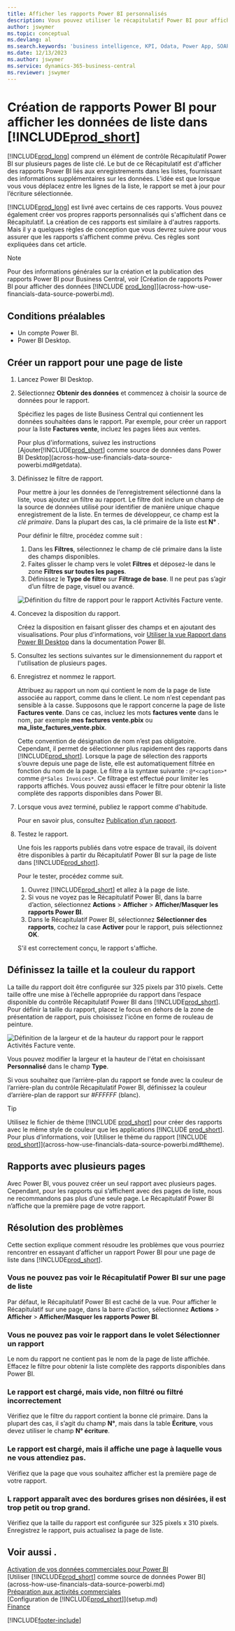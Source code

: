 ```yaml
---
title: Afficher les rapports Power BI personnalisés
description: Vous pouvez utiliser le récapitulatif Power BI pour afficher les rapports Power BI et obtenir des informations supplémentaires sur les données des enregistrements dans les listes clés.
author: jswymer
ms.topic: conceptual
ms.devlang: al
ms.search.keywords: 'business intelligence, KPI, Odata, Power App, SOAP, analysis'
ms.date: 12/13/2023
ms.author: jswymer
ms.service: dynamics-365-business-central
ms.reviewer: jswymer
---
```

# Création de rapports Power BI pour afficher les données de liste dans [!INCLUDE[prod_short](includes/prod_short.md)]

[!INCLUDE[prod_long](includes/prod_long.md)] comprend un élément de contrôle Récapitulatif Power BI sur plusieurs pages de liste clé. Le but de ce Récapitulatif est d'afficher des rapports Power BI liés aux enregistrements dans les listes, fournissant des informations supplémentaires sur les données. L′idée est que lorsque vous vous déplacez entre les lignes de la liste, le rapport se met à jour pour l’écriture sélectionnée.

[!INCLUDE[prod_long](includes/prod_long.md)] est livré avec certains de ces rapports. Vous pouvez également créer vos propres rapports personnalisés qui s'affichent dans ce Récapitulatif. La création de ces rapports est similaire à d'autres rapports. Mais il y a quelques règles de conception que vous devrez suivre pour vous assurer que les rapports s′affichent comme prévu. Ces règles sont expliquées dans cet article.

> [!NOTE]
> Pour des informations générales sur la création et la publication des rapports Power BI pour Business Central, voir [Création de rapports Power BI pour afficher des données [!INCLUDE [prod_long](includes/prod_long.md)]](across-how-use-financials-data-source-powerbi.md). 

## Conditions préalables

- Un compte Power BI.
- Power BI Desktop.

<!-- 
For more information about getting started, see [Use [!INCLUDE[prod_short](includes/prod_short.md)] as a Power BI Data Source](across-how-use-financials-data-source-powerbi.md).-->

## Créer un rapport pour une page de liste

1. Lancez Power BI Desktop.
2. Sélectionnez **Obtenir des données** et commencez à choisir la source de données pour le rapport.

    Spécifiez les pages de liste Business Central qui contiennent les données souhaitées dans le rapport. Par exemple, pour créer un rapport pour la liste **Factures vente**, incluez les pages liées aux ventes.

    Pour plus d'informations, suivez les instructions [Ajouter[!INCLUDE[prod_short](includes/prod_short.md)] comme source de données dans Power BI Desktop](across-how-use-financials-data-source-powerbi.md#getdata).

3. Définissez le filtre de rapport.

    Pour mettre à jour les données de l’enregistrement sélectionné dans la liste, vous ajoutez un filtre au rapport. Le filtre doit inclure un champ de la source de données utilisé pour identifier de manière unique chaque enregistrement de la liste. En termes de développeur, ce champ est la *clé primaire*. Dans la plupart des cas, la clé primaire de la liste est **N°** .

    Pour définir le filtre, procédez comme suit :

    1. Dans les **Filtres**, sélectionnez le champ de clé primaire dans la liste des champs disponibles.
    2. Faites glisser le champ vers le volet **Filtres** et déposez-le dans le zone **Filtres sur toutes les pages**.
    3. Définissez le **Type de filtre** sur **Filtrage de base**. Il ne peut pas s’agir d’un filtre de page, visuel ou avancé.

    ![Définition du filtre de rapport pour le rapport Activités Facture vente.](./media/across-how-use-powerbi-reports-factbox/financials-powerbi-report-filter-v3.png)
4. Concevez la disposition du rapport.

    Créez la disposition en faisant glisser des champs et en ajoutant des visualisations. Pour plus d'informations, voir [Utiliser la vue Rapport dans Power BI Desktop](/power-bi/create-reports/desktop-report-view) dans la documentation Power BI.

5. Consultez les sections suivantes sur le dimensionnement du rapport et l'utilisation de plusieurs pages.

6. Enregistrez et nommez le rapport.

    Attribuez au rapport un nom qui contient le nom de la page de liste associée au rapport, comme dans le client. Le nom n′est cependant pas sensible à la casse. Supposons que le rapport concerne la page de liste **Factures vente**. Dans ce cas, incluez les mots **factures vente** dans le nom, par exemple **mes factures vente.pbix** ou **ma_liste_factures_vente.pbix**.

    Cette convention de désignation de nom n’est pas obligatoire. Cependant, il permet de sélectionner plus rapidement des rapports dans [!INCLUDE[prod_short](includes/prod_short.md)]. Lorsque la page de sélection des rapports s’ouvre depuis une page de liste, elle est automatiquement filtrée en fonction du nom de la page. Le filtre a la syntaxe suivante : `@*<caption>*` comme `@*Sales Invoices*`. Ce filtrage est effectué pour limiter les rapports affichés. Vous pouvez aussi effacer le filtre pour obtenir la liste complète des rapports disponibles dans Power BI.

7. Lorsque vous avez terminé, publiez le rapport comme d'habitude.

    Pour en savoir plus, consultez [Publication d’un rapport](across-how-use-financials-data-source-powerbi.md#publish-reports).

8. Testez le rapport.

    Une fois les rapports publiés dans votre espace de travail, ils doivent être disponibles à partir du Récapitulatif Power BI sur la page de liste dans [!INCLUDE[prod_short](includes/prod_short.md)].

    Pour le tester, procédez comme suit.

    1. Ouvrez [!INCLUDE[prod_short](includes/prod_short.md)] et allez à la page de liste.
    2. Si vous ne voyez pas le Récapitulatif Power BI, dans la barre d’action, sélectionnez **Actions** > **Afficher** > **Afficher/Masquer les rapports Power BI**.
    3. Dans le Récapitulatif Power BI, sélectionnez **Sélectionner des rapports**, cochez la case **Activer** pour le rapport, puis sélectionnez **OK**.

    S'il est correctement conçu, le rapport s'affiche.  

## Définissez la taille et la couleur du rapport

La taille du rapport doit être configurée sur 325 pixels par 310 pixels. Cette taille offre une mise à l’échelle appropriée du rapport dans l’espace disponible du contrôle Récapitulatif Power BI dans [!INCLUDE[prod_short](includes/prod_short.md)]. Pour définir la taille du rapport, placez le focus en dehors de la zone de présentation de rapport, puis choisissez l'icône en forme de rouleau de peinture.

![Définition de la largeur et de la hauteur du rapport pour le rapport Activités Facture vente.](./media/across-how-use-powerbi-reports-factbox/financials-powerbi-report-sizing-v3.png)

Vous pouvez modifier la largeur et la hauteur de l'état en choisissant **Personnalisé** dans le champ **Type**.

Si vous souhaitez que l’arrière-plan du rapport se fonde avec la couleur de l’arrière-plan du contrôle Récapitulatif Power BI, définissez la couleur d’arrière-plan de rapport sur *#FFFFFF* (blanc). 

> [!TIP]
> Utilisez le fichier de thème [!INCLUDE [prod_short](includes/prod_short.md)] pour créer des rapports avec le même style de couleur que les applications [!INCLUDE [prod_short](includes/prod_short.md)]. Pour plus d’informations, voir [Utiliser le thème du rapport [!INCLUDE [prod_short](includes/prod_short.md)]](across-how-use-financials-data-source-powerbi.md#theme).

## Rapports avec plusieurs pages

Avec Power BI, vous pouvez créer un seul rapport avec plusieurs pages. Cependant, pour les rapports qui s’affichent avec des pages de liste, nous ne recommandons pas plus d′une seule page. Le Récapitulatif Power BI n’affiche que la première page de votre rapport.

## Résolution des problèmes

Cette section explique comment résoudre les problèmes que vous pourriez rencontrer en essayant d′afficher un rapport Power BI pour une page de liste dans [!INCLUDE[prod_short](includes/prod_short.md)].  

### Vous ne pouvez pas voir le Récapitulatif Power BI sur une page de liste

Par défaut, le Récapitulatif Power BI est caché de la vue. Pour afficher le Récapitulatif sur une page, dans la barre d’action, sélectionnez **Actions** > **Afficher** > **Afficher/Masquer les rapports Power BI**.

### Vous ne pouvez pas voir le rapport dans le volet Sélectionner un rapport

Le nom du rapport ne contient pas le nom de la page de liste affichée. Effacez le filtre pour obtenir la liste complète des rapports disponibles dans Power BI.  

### Le rapport est chargé, mais vide, non filtré ou filtré incorrectement

Vérifiez que le filtre du rapport contient la bonne clé primaire. Dans la plupart des cas, il s’agit du champ **N°**, mais dans la table **Écriture**, vous devez utiliser le champ **N° écriture**.

### Le rapport est chargé, mais il affiche une page à laquelle vous ne vous attendiez pas.

Vérifiez que la page que vous souhaitez afficher est la première page de votre rapport.  

### L rapport apparaît avec des bordures grises non désirées, il est trop petit ou trop grand.

Vérifiez que la taille du rapport est configurée sur 325 pixels x 310 pixels. Enregistrez le rapport, puis actualisez la page de liste.  

## Voir aussi .

[Activation de vos données commerciales pour Power BI](admin-powerbi.md)  
[Utiliser [!INCLUDE[prod_short](includes/prod_short.md)] comme source de données Power BI](across-how-use-financials-data-source-powerbi.md)  
[Préparation aux activités commerciales](ui-get-ready-business.md)  
[Configuration de [!INCLUDE[prod_short](includes/prod_short.md)]](setup.md)  
[Finance](finance.md)  


[!INCLUDE[footer-include](includes/footer-banner.md)]
